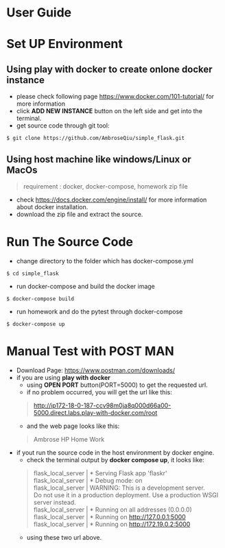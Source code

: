 # User Guide
# **Set UP Environment**
## Using **play with docker** to create onlone docker instance
- please check following page https://www.docker.com/101-tutorial/ for more information
- click **ADD NEW INSTANCE** button on the left side and get into the terminal.
- get source code through git tool: 
```
$ git clone https://github.com/AmbroseQiu/simple_flask.git
```

## Using host machine like windows/Linux or MacOs
> requirement : docker, docker-compose, homework zip file
- check https://docs.docker.com/engine/install/ for more information about docker installation.
- download the zip file and extract the source.

# Run The Source Code 

- change directory to the folder which has docker-compose.yml
```
$ cd simple_flask
```
- run docker-compose and build the docker image
```
$ docker-compose build 
```
- run homework and do the pytest through docker-compose
```
$ docker-compose up
```

# Manual Test with POST MAN
- Download Page: https://www.postman.com/downloads/
- if you are using **play with docker** 
  - using **OPEN PORT** button(PORT=5000) to get the requested url.
  - if no problem occurred, you will get the url like this:
  > http://ip172-18-0-187-ccv98m0ja8q000d66a00-5000.direct.labs.play-with-docker.com/root
  - and the web page looks like this:
  > Ambrose HP Home Work
- if yout run the source code in the host environment by docker engine. 
  - check the terminal output by **docker compose up**, it looks like:
  > flask_local_server    |  * Serving Flask app 'flaskr' </br>
  > flask_local_server    |  * Debug mode: on </br>
  > flask_local_server    | WARNING: This is a development server. </br>
  > Do not use it in a production deployment. Use a production WSGI server instead. </br>
  > flask_local_server    |  * Running on all addresses (0.0.0.0) </br>
  > flask_local_server    |  * Running on http://127.0.0.1:5000 </br>
  > flask_local_server    |  * Running on http://172.19.0.2:5000 </br>
  - using these two url above.